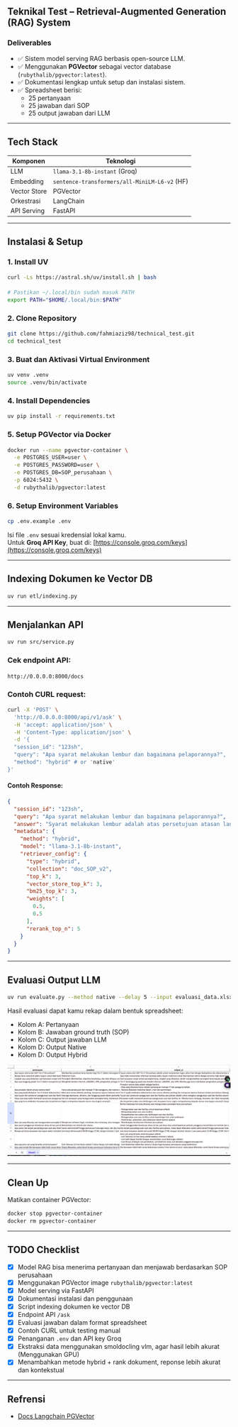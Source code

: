 

## Teknikal Test – Retrieval-Augmented Generation (RAG) System



### Deliverables
- ✅ Sistem model serving RAG berbasis open-source LLM.
- ✅ Menggunakan **PGVector** sebagai vector database (`rubythalib/pgvector:latest`).
- ✅ Dokumentasi lengkap untuk setup dan instalasi sistem.
- ✅ Spreadsheet berisi:
  - 25 pertanyaan
  - 25 jawaban dari SOP
  - 25 output jawaban dari LLM

---

## Tech Stack

| Komponen       | Teknologi                                          |
|----------------|----------------------------------------------------|
| LLM            | `llama-3.1-8b-instant` (Groq)                      |
| Embedding      | `sentence-transformers/all-MiniLM-L6-v2` (HF)      |
| Vector Store   | PGVector                                           |
| Orkestrasi     | LangChain                                          |
| API Serving    | FastAPI                                            |

---

## Instalasi & Setup
### 1. Install UV
```bash
curl -Ls https://astral.sh/uv/install.sh | bash

# Pastikan ~/.local/bin sudah masuk PATH
export PATH="$HOME/.local/bin:$PATH"
```

### 2. Clone Repository
```bash
git clone https://github.com/fahmiaziz98/technical_test.git
cd technical_test
```

### 3. Buat dan Aktivasi Virtual Environment
```bash
uv venv .venv
source .venv/bin/activate
```

### 4. Install Dependencies
```bash
uv pip install -r requirements.txt
```

### 5. Setup PGVector via Docker
```bash
docker run --name pgvector-container \
  -e POSTGRES_USER=user \
  -e POSTGRES_PASSWORD=user \
  -e POSTGRES_DB=SOP_perusahaan \
  -p 6024:5432 \
  -d rubythalib/pgvector:latest
```

### 6. Setup Environment Variables
```bash
cp .env.example .env
```
Isi file `.env` sesuai kredensial lokal kamu.  
Untuk **Groq API Key**, buat di: [https://console.groq.com/keys](https://console.groq.com/keys)

---

## Indexing Dokumen ke Vector DB

```bash
uv run etl/indexing.py
```

---

## Menjalankan API

```bash
uv run src/service.py
```

### Cek endpoint API:
`http://0.0.0.0:8000/docs`

### Contoh CURL request:

```bash
curl -X 'POST' \
  'http://0.0.0.0:8000/api/v1/ask' \
  -H 'accept: application/json' \
  -H 'Content-Type: application/json' \
  -d '{
  "session_id": "123sh",
  "query": "Apa syarat melakukan lembur dan bagaimana pelaporannya?",
  "method": "hybrid" # or 'native'
}'
```

#### Contoh Response:
```json
{
  "session_id": "123sh",
  "query": "Apa syarat melakukan lembur dan bagaimana pelaporannya?",
  "answer": "Syarat melakukan lembur adalah atas persetujuan atasan langsung. Karyawan yang bekerja di luar jam kerja reguler berhak atas kompensasi lembur. Laporan lembur harus diajukan paling lambat 1 hari kerja setelah lembur dilakukan.",
  "metadata": {
    "method": "hybrid",
    "model": "llama-3.1-8b-instant",
    "retriever_config": {
      "type": "hybrid",
      "collection": "doc_SOP_v2",
      "top_k": 3,
      "vector_store_top_k": 3,
      "bm25_top_k": 3,
      "weights": [
        0.5,
        0.5
      ],
      "rerank_top_n": 5
    }
  }
}
```

---

## Evaluasi Output LLM

```bash
uv run evaluate.py --method native --delay 5 --input evaluasi_data.xlsx
```

Hasil evaluasi dapat kamu rekap dalam bentuk spreadsheet:
- Kolom A: Pertanyaan
- Kolom B: Jawaban ground truth (SOP)
- Kolom C: Output jawaban LLM
- Kolom D: Output Native 
- Kolom D: Output Hybrid


<!-- <img scr="assets/eval_llm.png"> -->
![Evaluasi LLM](assets/eval_llm.png)

---

## Clean Up

Matikan container PGVector:
```bash
docker stop pgvector-container
docker rm pgvector-container
```

---

## TODO Checklist

- [x] Model RAG bisa menerima pertanyaan dan menjawab berdasarkan SOP perusahaan
- [x] Menggunakan PGVector image `rubythalib/pgvector:latest`
- [x] Model serving via FastAPI
- [x] Dokumentasi instalasi dan penggunaan
- [x] Script indexing dokumen ke vector DB
- [x] Endpoint API `/ask`
- [x] Evaluasi jawaban dalam format spreadsheet
- [x] Contoh CURL untuk testing manual
- [x] Penanganan `.env` dan API key Groq
- [x] Ekstraksi data menggunakan smoldocling vlm, agar hasil lebih akurat (Menggunakan GPU)
- [x] Menambahkan metode hybrid + rank dokument, reponse lebih akurat dan kontekstual

---

## Refrensi
- [Docs Langchain PGVector](https://python.langchain.com/docs/integrations/vectorstores/pgvector/)

